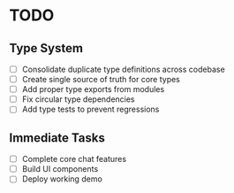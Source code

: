 # TODO

## Type System
- [ ] Consolidate duplicate type definitions across codebase
- [ ] Create single source of truth for core types
- [ ] Add proper type exports from modules
- [ ] Fix circular type dependencies
- [ ] Add type tests to prevent regressions

## Immediate Tasks
- [ ] Complete core chat features
- [ ] Build UI components
- [ ] Deploy working demo 